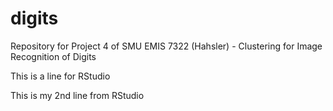# digits
Repository for Project 4 of SMU EMIS 7322 (Hahsler) - Clustering for Image Recognition of Digits

This is a line for RStudio

This is my 2nd line from RStudio